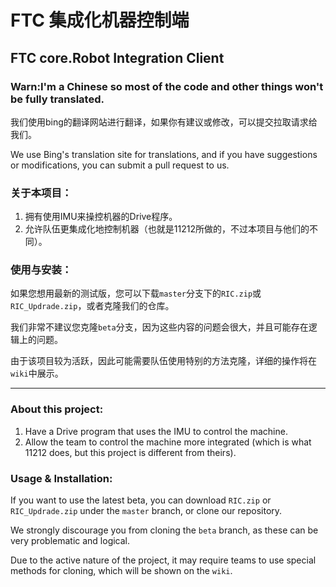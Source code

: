 # FTC 集成化机器控制端
## FTC core.Robot Integration Client

### Warn:I'm a Chinese so most of the code and other things won't be fully translated.

我们使用bing的翻译网站进行翻译，如果你有建议或修改，可以提交拉取请求给我们。

We use Bing's translation site for translations, and if you have suggestions or modifications, you can submit a pull request to us.


### 关于本项目：

1. 拥有使用IMU来操控机器的Drive程序。
2. 允许队伍更集成化地控制机器（也就是11212所做的，不过本项目与他们的不同）。

### 使用与安装：
如果您想用最新的测试版，您可以下载```master```分支下的```RIC.zip```或```RIC_Updrade.zip```，或者克隆我们的仓库。

我们非常不建议您克隆```beta```分支，因为这些内容的问题会很大，并且可能存在逻辑上的问题。

由于该项目较为活跃，因此可能需要队伍使用特别的方法克隆，详细的操作将在```wiki```中展示。

---

### About this project:

1. Have a Drive program that uses the IMU to control the machine.
2. Allow the team to control the machine more integrated (which is what 11212 does, but this project is different from theirs).

### Usage & Installation:

If you want to use the latest beta, you can download ``RIC.zip`` or ``RIC_Updrade.zip`` under the ``master`` branch, or clone our repository.

We strongly discourage you from cloning the ```beta``` branch, as these can be very problematic and logical.

Due to the active nature of the project, it may require teams to use special methods for cloning, which will be shown on the ```wiki```.